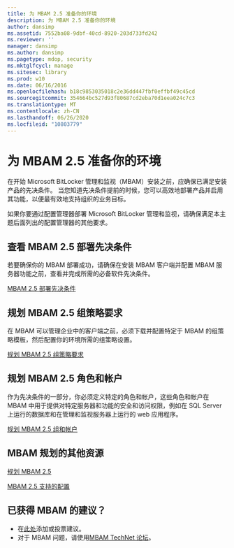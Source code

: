 ```yaml
---
title: 为 MBAM 2.5 准备你的环境
description: 为 MBAM 2.5 准备你的环境
author: dansimp
ms.assetid: 7552ba08-9dbf-40cd-8920-203d733fd242
ms.reviewer: ''
manager: dansimp
ms.author: dansimp
ms.pagetype: mdop, security
ms.mktglfcycl: manage
ms.sitesec: library
ms.prod: w10
ms.date: 06/16/2016
ms.openlocfilehash: b18c9853035018c2e36dd447fbf0effbf49c45cd
ms.sourcegitcommit: 354664bc527d93f80687cd2eba70d1eea024c7c3
ms.translationtype: MT
ms.contentlocale: zh-CN
ms.lasthandoff: 06/26/2020
ms.locfileid: "10803779"
---
```

# 为 MBAM 2.5 准备你的环境


在开始 Microsoft BitLocker 管理和监视（MBAM）安装之前，应确保已满足安装产品的先决条件。 当您知道先决条件提前的时候，您可以高效地部署产品并启用其功能，以便最有效地支持组织的业务目标。

如果你要通过配置管理器部署 Microsoft BitLocker 管理和监视，请确保满足本主题后面列出的配置管理器的其他要求。

## 查看 MBAM 2.5 部署先决条件


若要确保你的 MBAM 部署成功，请确保在安装 MBAM 客户端并配置 MBAM 服务器功能之前，查看并完成所需的必备软件先决条件。

[MBAM 2.5 部署先决条件](mbam-25-deployment-prerequisites.md)

## 规划 MBAM 2.5 组策略要求


在 MBAM 可以管理企业中的客户端之前，必须下载并配置特定于 MBAM 的组策略模板，然后配置你的环境所需的组策略设置。

[规划 MBAM 2.5 组策略要求](planning-for-mbam-25-group-policy-requirements.md)

## 规划 MBAM 2.5 角色和帐户


作为先决条件的一部分，你必须定义特定的角色和帐户，这些角色和帐户在 MBAM 中用于提供对特定服务器和功能的安全和访问权限，例如在 SQL Server 上运行的数据库和在管理和监视服务器上运行的 web 应用程序。

[规划 MBAM 2.5 组和帐户](planning-for-mbam-25-groups-and-accounts.md)

## MBAM 规划的其他资源


[规划 MBAM 2.5](planning-for-mbam-25.md)

[MBAM 2.5 支持的配置](mbam-25-supported-configurations.md)

## 已获得 MBAM 的建议？
- 在[此处](http://mbam.uservoice.com/forums/268571-microsoft-bitlocker-administration-and-monitoring)添加或投票建议。 
- 对于 MBAM 问题，请使用[MBAM TechNet 论坛](https://social.technet.microsoft.com/Forums/home?forum=mdopmbam)。

 

 






